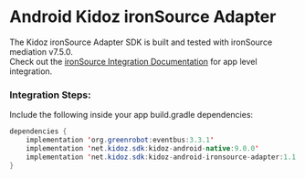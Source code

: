 # Android Kidoz ironSource Adapter

The Kidoz ironSource Adapter SDK is built and tested with ironSource mediation v7.5.0.<BR>
Check out the [ironSource Integration Documentation](https://developers.is.com/ironsource-mobile/android/android-sdk/) for app level integration.
### Integration Steps:

Include the following inside your app build.gradle dependencies:

```java
dependencies {
    implementation 'org.greenrobot:eventbus:3.3.1'
    implementation 'net.kidoz.sdk:kidoz-android-native:9.0.0'
    implementation 'net.kidoz.sdk:kidoz-android-ironsource-adapter:1.1.2'
}
``` 
